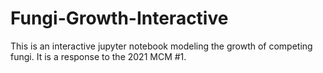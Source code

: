 # Fungi-Growth-Interactive
This is an interactive jupyter notebook modeling the growth of competing fungi. It is a response to the 2021 MCM #1. 
